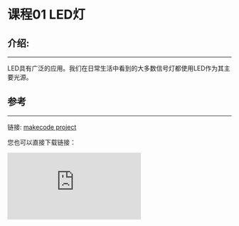 # 课程01 LED灯

## 介绍:
---

LED具有广泛的应用。我们在日常生活中看到的大多数信号灯都使用LED作为其主要光源。

## 参考
---

链接: [makecode project](https://makecode.microbit.org/_KTyao707M9ew)

您也可以直接下载链接：

<div
    style={{
        position: 'relative',
        paddingBottom: '60%',
        overflow: 'hidden',
    }}
>
    <iframe
        src="https://makecode.microbit.org/#pub:_KTyao707M9ew"
        frameborder="0"
        sandbox="allow-popups allow-forms allow-scripts allow-same-origin"
        style={{
            position: 'absolute',
            width: '100%',
            height: '100%',
        }}
    />
</div>
